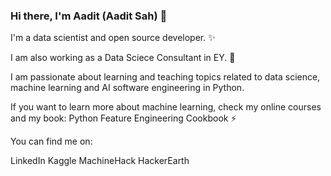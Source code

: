 ### Hi there, I'm Aadit (Aadit Sah) 👋
I'm a data scientist and open source developer. ✨

I am also working as a Data Sciece Consultant in EY. 🚀

I am passionate about learning and teaching topics related to data science, machine learning and AI software engineering in Python.

If you want to learn more about machine learning, check my online courses and my book: Python Feature Engineering Cookbook ⚡

You can find me on:

LinkedIn
Kaggle
MachineHack
HackerEarth

<!--
**AADITSAH/AADITSAH** is a ✨ _special_ ✨ repository because its `README.md` (this file) appears on your GitHub profile.

Here are some ideas to get you started:

- 🔭 I’m currently working on ...
- 🌱 I’m currently learning ...
- 👯 I’m looking to collaborate on ...
- 🤔 I’m looking for help with ...
- 💬 Ask me about ...
- 📫 How to reach me: ...
- 😄 Pronouns: ...
- ⚡ Fun fact: ...
-->
